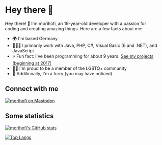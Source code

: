 # Hey there 👋

Hey there! 👋 I'm morihofi, an 19-year-old developer with a passion for coding and creating amazing things. Here are a few facts about me:

- 🌍 I'm based Germany
- 👨🏻‍💻 I primarily work with Java, PHP, C#, Visual Basic (6 and .NET), and JavaScript
- ⚡ Fun fact: I've been programming for about 9 years. [See my projects (beginning at 2017)](https://morihofi.de/projects.php?mtm_campaign=github-profile)
- 🏳️‍🌈 I'm proud to be a member of the LGBTQ+ community
- 🐾 Additionally, I'm a furry (you may have noticed)

## Connect with me
[![morihofi on Mastodon](https://img.shields.io/badge/Mastodon-purple?logo=mastodon&logoColor=white&style=for-the-badge)](https://furry.engineer/@morihofi)

## Some statistics
[![morihofi's GitHub stats](https://github-readme-stats.vercel.app/api?username=morihofi&theme=radical&show_icons=true)](https://github.com/anuraghazra/github-readme-stats)

[![Top Langs](https://github-readme-stats.vercel.app/api/top-langs/?username=morihofi&theme=radical)](https://github.com/anuraghazra/github-readme-stats)

